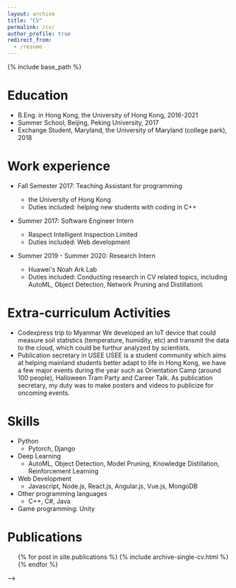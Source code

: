```yaml
---
layout: archive
title: "CV"
permalink: /cv/
author_profile: true
redirect_from:
  - /resume
---
```


{% include base_path %}

Education
======
* B.Eng. in Hong Kong, the University of Hong Kong, 2016-2021
* Summer School, Beijing, Peking University, 2017
* Exchange Student, Maryland, the University of Maryland (college park), 2018

Work experience
======
* Fall Semester 2017: Teaching Assistant for programming
  * the University of Hong Kong
  * Duties included: helping new students with coding in C++

* Summer 2017: Software Engineer Intern
  * Raspect Intelligent Inspection Limited
  * Duties included: Web development

* Summer 2019 - Summer 2020: Research Intern
  * Huawei's Noah Ark Lab
  * Duties included: Conducting research in CV related topics, including AutoML, Object Detection, Network Pruning and Distillation\

Extra-curriculum Activities
======
* Codexpress trip to Myanmar
  We developed an IoT device that could measure soil statistics (temperature, humidity, etc) and transmit the data to the cloud, which could be furthur analyzed by scientists.
* Publication secretary in USEE
  USEE is a student community which aims at helping mainland students better adapt to life in Hong Kong, we have a few major events during the year such as Orientation Camp (around 100 people), Halloween Tram Party and Career Talk. As publication secretary, my duty was to make posters and videos to publicize for oncoming events.

Skills
======
* Python
  * Pytorch, Django
* Deep Learning
  * AutoML, Object Detection, Model Pruning, Knowledge Distillation, Reinforcement Learning
* Web Development
  * Javascript, Node.js, React.js, Angular.js, Vue.js, MongoDB
* Other programming languages
  * C++, C#, Java
* Game programming: Unity

Publications
======
  <ul>{% for post in site.publications %}
    {% include archive-single-cv.html %}
  {% endfor %}</ul>
<!--   
Talks
======
  <ul>{% for post in site.talks %}
    {% include archive-single-talk-cv.html %}
  {% endfor %}</ul>
  
<!-- Teaching
======
  <ul>{% for post in site.teaching %}
    {% include archive-single-cv.html %}
  {% endfor %}</ul> -->
<!--   
Service and leadership
======
* Currently signed in to 43 different slack teams --> -->
